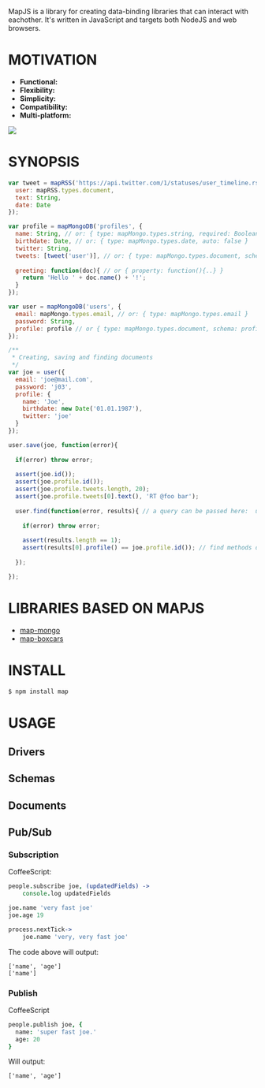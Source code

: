 MapJS is a library for creating data-binding libraries that can interact with eachother. It's written in JavaScript and targets both 
NodeJS and web browsers.

# MOTIVATION

  * **Functional:**
  * **Flexibility:**
  * **Simplicity:**
  * **Compatibility:**
  * **Multi-platform:**


![](https://dl.dropbox.com/s/ja4busjvo3kvwhr/53339576807016984_goM4BxQr_f.jpg)

# SYNOPSIS

```js
var tweet = mapRSS('https://api.twitter.com/1/statuses/user_timeline.rss?screen_name={{ user }}', {
  user: mapRSS.types.document,
  text: String,
  date: Date
});

var profile = mapMongoDB('profiles', {
  name: String, // or: { type: mapMongo.types.string, required: Boolean, min: Number, max: Number },
  birthdate: Date, // or: { type: mapMongo.types.date, auto: false }
  twitter: String, 
  tweets: [tweet('user')], // or: { type: mapMongo.types.document, schema: tweet, method: 'find', targetField: 'user' }
  
  greeting: function(doc){ // or { property: function(){..} }
    return 'Hello ' + doc.name() + '!';
  }
});

var user = mapMongoDB('users', {
  email: mapMongo.types.email, // or: { type: mapMongo.types.email }
  password: String,
  profile: profile // or { type: mapMongo.types.document, schema: profile, method: get }
});

/**
 * Creating, saving and finding documents
 */
var joe = user({
  email: 'joe@mail.com',
  password: 'j03',
  profile: {
    name: 'Joe',
    birthdate: new Date('01.01.1987'),
    twitter: 'joe'
  }
});

user.save(joe, function(error){
 
  if(error) throw error;
  
  assert(joe.id());
  assert(joe.profile.id());
  assert(joe.profile.tweets.length, 20);
  assert(joe.profile.tweets[0].text(), 'RT @foo bar');
  
  user.find(function(error, results){ // a query can be passed here:  user.find(1 .. or user.find({ 'key': value }
    
    if(error) throw error;
    
    assert(results.length == 1);
    assert(results[0].profile() == joe.profile.id()); // find methods don't retrieve subdocs.
  
  });

});
```

# LIBRARIES BASED ON MAPJS

* [map-mongo](http://github.com/azer/map-mongo)
* [map-boxcars](http://github.com/azer/map-boxcars)

# INSTALL

```bash
$ npm install map
```

# USAGE

## Drivers

## Schemas

## Documents

## Pub/Sub

### Subscription

CoffeeScript:

```coffee
people.subscribe joe, (updatedFields) ->
    console.log updatedFields

joe.name 'very fast joe'
joe.age 19

process.nextTick->
    joe.name 'very, very fast joe'
```

The code above will output:
```
['name', 'age']
['name']
```

### Publish

CoffeeScript

```coffee
people.publish joe, {
  name: 'super fast joe.'
  age: 20
}
```

Will output:

```
['name', 'age']
```
